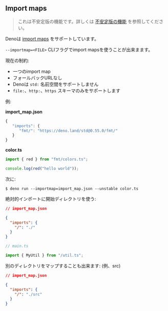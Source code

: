## Import maps

<!--
> This is an unstable feature. Learn more about
> [unstable features](../runtime/stability.md).
-->
> これは不安定版の機能です。詳しくは [不安定版の機能](../runtime/stability.md) を参照してください。

<!-- Deno supports [import maps](https://github.com/WICG/import-maps). -->
Denoは [import maps](https://github.com/WICG/import-maps) をサポートしています。

<!-- You can use import maps with the `--importmap=<FILE>` CLI flag. -->
`--importmap=<FILE>` CLIフラグでimport mapsを使うことが出来まます。

<!-- Current limitations: -->
現在の制約:

<!--
- single import map
- no fallback URLs
- Deno does not support `std:` namespace
- supports only `file:`, `http:` and `https:` schemes
-->
- 一つのimport map
- フォールバックURLなし
- Denoは `std:` 名前空間をサポートしません
- `file:`、`http:`、`https` スキーマのみをサポートします

<!-- Example: -->
例:

**import_map.json**

```js
{
   "imports": {
      "fmt/": "https://deno.land/std@0.55.0/fmt/"
   }
}
```

**color.ts**

```ts
import { red } from "fmt/colors.ts";

console.log(red("hello world"));
```

<!-- Then: -->
次に:

```shell
$ deno run --importmap=import_map.json --unstable color.ts
```

<!-- To use staring directory for absolute imports: -->
絶対的インポートに開始ディレクトリを使う:

```json
// import_map.json

{
  "imports": {
    "/": "./"
  }
}
```

```ts
// main.ts

import { MyUtil } from "/util.ts";
```

<!-- You may map a different directory: (eg. src) -->
別のディレクトリをマップすることも出来ます: (例、src)

```json
// import_map.json

{
  "imports": {
    "/": "./src"
  }
}
```
